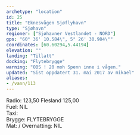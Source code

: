 ```yaml
---
archetype: "location"
id: 25
title: "Eknesvågen Sjøflyhavn"
type: "Sjøhavn"
regioner: ["Sjøhavner Vestlandet - NORD"]
gps: "60° 36' 10.584\", 5° 26' 30.984\""
coordinates: [60.60294,5.44194]
elevation: ""
landing: "Tillatt"
docking: "Flytebrygge"
warning: "OBS ! 20 moh Spenn inne i vågen."
updated: "Sist oppdatert 31. mai 2017 av mikael"
aliases:
- /vann/113
---
```


Radio:  123,50  Flesland 125,00\
Fuel:  NIL\
Taxi:\
Brygge: FLYTEBRYGGE\
Mat: / Overnatting: NIL
